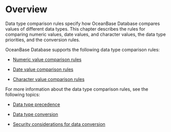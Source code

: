 # Overview

Data type comparison rules specify how OceanBase Database compares values of different data types. This chapter describes the rules for comparing numeric values, date values, and character values, the data type priorities, and the conversion rules.

OceanBase Database supports the following data type comparison rules:

* [Numeric value comparison rules](../200.data-type-comparison-rules-of-oracle-mode/200.numeric-value-of-oracle-mode.md)

* [Date value comparison rules](../200.data-type-comparison-rules-of-oracle-mode/300.date-value-of-oracle-mode.md)

* [Character value comparison rules](../200.data-type-comparison-rules-of-oracle-mode/400.character-value-of-oracle-mode.md)

For more information about the data type comparison rules, see the following topics:

* [Data type precedence](../200.data-type-comparison-rules-of-oracle-mode/500.data-type-priority-of-oracle-mode.md)

* [Data type conversion](../200.data-type-comparison-rules-of-oracle-mode/600.data-type-conversion-of-oracle-mode.md)

* [Security considerations for data conversion](../200.data-type-comparison-rules-of-oracle-mode/700.security-considerations-for-data-conversion-of-oracle-mode.md)
